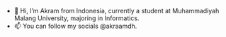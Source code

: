 - 👋 Hi, I’m Akram from Indonesia, currently a student at Muhammadiyah Malang University, majoring in Informatics.
- 📫 You can follow my socials @akraamdh.

<!---
akramdhaifullah/akramdhaifullah is a ✨ special ✨ repository because its `README.md` (this file) appears on your GitHub profile.
You can click the Preview link to take a look at your changes.
--->
